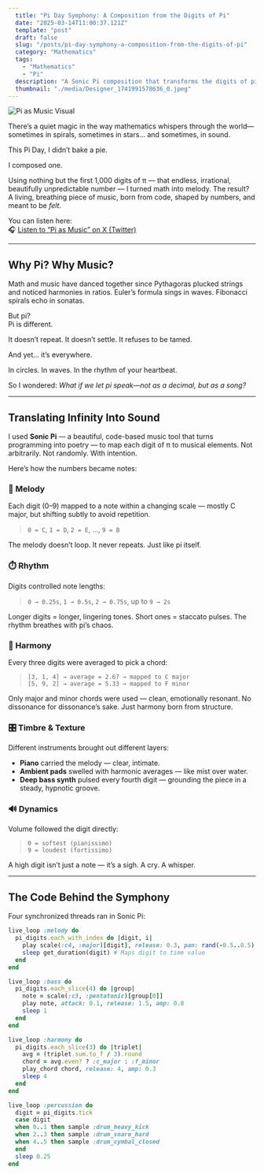 ```yaml
---
  title: "Pi Day Symphony: A Composition from the Digits of Pi"
  date: "2025-03-14T11:00:37.121Z"
  template: "post"
  draft: false
  slug: "/posts/pi-day-symphony-a-composition-from-the-digits-of-pi"
  category: "Mathematics"
  tags:
    - "Mathematics"
    - "Pi"
  description: "A Sonic Pi composition that transforms the digits of pi into melody, rhythm, and harmony, creating a dynamic soundscape"
  thumbnail: "./media/Designer_1741991578636_0.jpeg"
---
```

![Pi as Music Visual](/media/Designer_1741991578636_0.jpeg)

There’s a quiet magic in the way mathematics whispers through the world—sometimes in spirals, sometimes in stars… and sometimes, in sound.

This Pi Day, I didn’t bake a pie.

I composed one.

Using nothing but the first 1,000 digits of π — that endless, irrational, beautifully unpredictable number — I turned math into melody. The result? A living, breathing piece of music, born from code, shaped by numbers, and meant to be *felt*.

You can listen here:  
🎧 [Listen to “Pi as Music” on X (Twitter)](https://x.com/NourAbosen/status/1900670730791952420)

---

## Why Pi? Why Music?

Math and music have danced together since Pythagoras plucked strings and noticed harmonies in ratios. Euler’s formula sings in waves. Fibonacci spirals echo in sonatas.

But pi?  
Pi is different.

It doesn’t repeat. It doesn’t settle. It refuses to be tamed.

And yet… it’s everywhere.

In circles. In waves. In the rhythm of your heartbeat.

So I wondered: *What if we let pi speak—not as a decimal, but as a song?*

---

## Translating Infinity Into Sound

I used **Sonic Pi** — a beautiful, code-based music tool that turns programming into poetry — to map each digit of π to musical elements. Not arbitrarily. Not randomly. With intention.

Here’s how the numbers became notes:

### 🎼 Melody  
Each digit (0–9) mapped to a note within a changing scale — mostly C major, but shifting subtly to avoid repetition.  
> `0 = C`, `1 = D`, `2 = E`, ..., `9 = B`  

The melody doesn’t loop. It never repeats. Just like pi itself.

### ⏱️ Rhythm  
Digits controlled note lengths:  
> `0 → 0.25s`, `1 → 0.5s`, `2 → 0.75s`, up to `9 → 2s`

Longer digits = longer, lingering tones. Short ones = staccato pulses. The rhythm breathes with pi’s chaos.

### 🎹 Harmony  
Every three digits were averaged to pick a chord:  
> `[3, 1, 4] → average = 2.67 → mapped to C major`  
> `[5, 9, 2] → average = 5.33 → mapped to F minor`

Only major and minor chords were used — clean, emotionally resonant. No dissonance for dissonance’s sake. Just harmony born from structure.

### 🎛️ Timbre & Texture  
Different instruments brought out different layers:  
- **Piano** carried the melody — clear, intimate.  
- **Ambient pads** swelled with harmonic averages — like mist over water.  
- **Deep bass synth** pulsed every fourth digit — grounding the piece in a steady, hypnotic groove.

### 🔊 Dynamics  
Volume followed the digit directly:  
> `0 = softest (pianissimo)`  
> `9 = loudest (fortissimo)`

A high digit isn’t just a note — it’s a sigh. A cry. A whisper.

---

## The Code Behind the Symphony

Four synchronized threads ran in Sonic Pi:

```ruby
live_loop :melody do
  pi_digits.each_with_index do |digit, i|
    play scale(:c4, :major)[digit], release: 0.3, pan: rand(-0.5..0.5)
    sleep get_duration(digit) # Maps digit to time value
  end
end

live_loop :bass do
  pi_digits.each_slice(4) do |group|
    note = scale(:c3, :pentatonic)[group[0]]
    play note, attack: 0.1, release: 1.5, amp: 0.8
    sleep 1
  end
end

live_loop :harmony do
  pi_digits.each_slice(3) do |triplet|
    avg = (triplet.sum.to_f / 3).round
    chord = avg.even? ? :c_major : :f_minor
    play_chord chord, release: 4, amp: 0.3
    sleep 4
  end
end

live_loop :percussion do
  digit = pi_digits.tick
  case digit
  when 0..1 then sample :drum_heavy_kick
  when 2..3 then sample :drum_snare_hard
  when 4..5 then sample :drum_cymbal_closed
  end
  sleep 0.25
end

